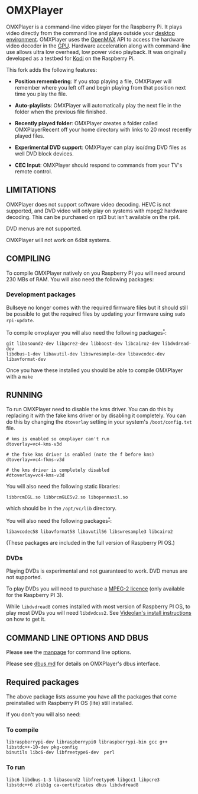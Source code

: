 # OMXPlayer

OMXPlayer is a command-line video player for the Raspberry Pi. It plays
video directly from the command line and plays outside your
[desktop environment](https://en.wikipedia.org/wiki/Desktop_environment). OMXPlayer uses the
[OpenMAX](https://en.wikipedia.org/wiki/OpenMAX) API to access the hardware video decoder in the
[GPU](https://en.wikipedia.org/wiki/Graphics_processing_unit). Hardware
acceleration along with command-line use allows ultra low overhead, low power video playback. It
was originally developed as a testbed for [Kodi](https://en.wikipedia.org/wiki/Kodi_(software))
on the Raspberry Pi.

This fork adds the following features:

* **Position remembering**: If you stop playing a file, OMXPlayer will remember where you
left off and begin playing from that position next time you play the file.

* **Auto-playlists**: OMXPlayer will automatically play the next file in the folder when the
previous file finished.

* **Recently played folder**: OMXPlayer creates a folder called OMXPlayerRecent off your home
directory with links to 20 most recently played files.

* **Experimental DVD support**: OMXPlayer can play iso/dmg DVD files as well DVD block devices.

* **CEC Input**: OMXPlayer should respond to commands from your TV's remote control.

## LIMITATIONS

OMXPlayer does not support software video decoding. HEVC is not supported, and DVD video
will only play on systems with mpeg2 hardware decoding. This can be purchased on rpi3 but
isn't available on the rpi4.

DVD menus are not supported.

OMXPlayer will not work on 64bit systems.

## COMPILING

To compile OMXPlayer natively on you Raspberry PI you will need around 230 MBs of RAM. You will
also need the following packages:

### Development packages

Bullseye no longer comes with the required firmware files but it should still be possible to
get the required files by updating your firmware using `sudo rpi-update`.

To compile omxplayer you will also need the following packages<sup>[*](#required-packages)</sup>:

    git libasound2-dev libpcre2-dev libboost-dev libcairo2-dev libdvdread-dev
    libdbus-1-dev libavutil-dev libswresample-dev libavcodec-dev libavformat-dev

Once you have these installed you should be able to compile OMXPlayer with a `make`

## RUNNING

To run OMXPlayer need to disable the kms driver. You can do this by replacing it with the fake
kms driver or by disabling it completely. You can do this by changing the `dtoverlay` setting in
your system's `/boot/config.txt` file.

    # kms is enabled so omxplayer can't run
    dtoverlay=vc4-kms-v3d

    # the fake kms driver is enabled (note the f before kms)
    dtoverlay=vc4-fkms-v3d

    # the kms driver is completely disabled
    #dtoverlay=vc4-kms-v3d

You will also need the following static libraries:

    libbrcmEGL.so libbrcmGLESv2.so libopenmaxil.so

which should be in the `/opt/vc/lib` directory.

You will also need the following packages<sup>[*](#required-packages)</sup>:

    libavcodec58 libavformat58 libavutil56 libswresample3 libcairo2

(These packages are included in the full version of Raspberry PI OS.)

### DVDs

Playing DVDs is experimental and not guaranteed to work. DVD menus are not supported.

To play DVDs you will need to purchase a [MPEG-2 licence](https://codecs.raspberrypi.com/mpeg-2-license-key/)
(only available for the Raspberry PI 3).

While `libdvdread8` comes installed with most version of Raspberry PI OS, to play most DVDs you
will need `libdvdcss2`. See [Videolan's install instructions](https://www.videolan.org/developers/libdvdcss.html)
on how to get it.

## COMMAND LINE OPTIONS AND DBUS

Please see the [manpage](omxplayer.pod) for command line options.

Please see [dbus.md](dbus.md) for details on OMXPlayer's dbus interface.

## Required packages

The above package lists assume you have all the packages that come preinstalled with
Raspberry PI OS (lite) still installed.

If you don't you will also need:

### To compile

    libraspberrypi-dev libraspberrypi0 libraspberrypi-bin gcc g++ libstdc++-10-dev pkg-config
    binutils libc6-dev libfreetype6-dev  perl

### To run

    libc6 libdbus-1-3 libasound2 libfreetype6 libgcc1 libpcre3
    libstdc++6 zlib1g ca-certificates dbus libdvdread8
